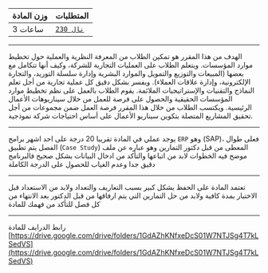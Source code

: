 | وزن المادة | المتطلبات |  
|---|---|  
| 3 ساعات | [`نال 230`](https://infosystems.blog/plan-study/course/IS-230)|

---

<!-- start -->

الهدف من هذا المقرر هو تمكين الطلاب من المعرفة النظرية والعملية حول تخطيط موارد المؤسسات. ويتعلم الطلاب على العمليات
التجارية للشركة، وكيف أنها تتكامل مع بعضها (المبيعات والتوزيع والتمويل والموارد البشرية وإدارة سلسلة التوريد، والتجارة
الإلكترونية، وإدارة علاقات العملاء). ويفسر بشكل دقيق كل عملية تجارية من أجل تعلم النماذج والتقنيات والإستراتيجيات
الملائمة. يقوم الطلاب بالعمل على نظم تخطيط موارد المؤسسات الحقيقية والحصول على فرصة للعمل من خلال سيناريوهات الأعمال
الرئيسية. ويكتسب الطلاب من خلال هذا المقرر فرصة العمل ضمن مجموعات من أجل تحقيق المشاريع المتصلة بتكوين سيناريو الأعمال
على أساس احتياجات شركة نموذجية.

---

يوجد عملي في المادة تقريبا 20 درجة على احد اشهر برامج `ERP` وهو (SAP)، فعلى طوال الفصل يتم تطبيق (`Case Study`) المعطى
من قبل دكتور التمارين وهو عباره عن ملف موضح فيه الخطوات لابد من اتباعها والتأكد من ادخال البيانات بشكل صحيح فالبرنامج
دقيق جدا وعدم الغياب للحصول على الدرجة الكاملة

---

تعتمد المادة على الحفظ بشكل كبير بسبب التعاريف والتعداد ولابد من الاستعداد قبل الاختبار بمدة كافية ولابد من حل التمارين
التي يتم ارفاقها من قبل الدكتور بعد الانتهاء من كل فصل للتأكد من فهمك للمادة

---

رابط الدرايف للمادة
[https://drive.google.com/drive/folders/1GdAZhKNfxeDcS01W7NTJSg4T7kLSedVS](https://drive.google.com/drive/folders/1GdAZhKNfxeDcS01W7NTJSg4T7kLSedVS)
